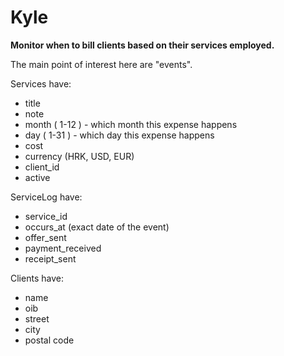 # Kyle

**Monitor when to bill clients based on their services employed.**

The main point of interest here are "events".

Services have:

- title
- note
- month ( 1-12 ) - which month this expense happens
- day ( 1-31 ) - which day this expense happens
- cost
- currency (HRK, USD, EUR)
- client_id
- active

ServiceLog have:

- service_id
- occurs_at (exact date of the event)
- offer_sent
- payment_received
- receipt_sent

Clients have:

- name
- oib
- street
- city
- postal code
